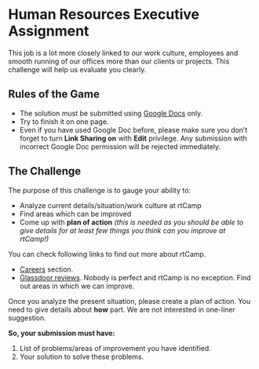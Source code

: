 # Human Resources Executive Assignment

This job is a lot more closely linked to our work culture, employees and smooth running of our offices more than our clients or projects. This challenge will help us evaluate you clearly.

Rules of the Game
-----------------

* The solution must be submitted using [Google Docs](https://www.google.co.in/docs/about/) only. 
* Try to finish it on one page.
* Even if you have used Google Doc before, please make sure you don’t forget to turn **Link Sharing on** with **Edit** privilege. Any submission with incorrect Google Doc permission will be rejected immediately.

The Challenge
-------------

The purpose of this challenge is to gauge your ability to:

* Analyze current details/situation/work culture at rtCamp
* Find areas which can be improved
* Come up with **plan of action** _(this is needed as you should be able to give details for at least few things you think can you improve at rtCamp!)_

You can check following links to find out more about rtCamp.

* [Careers](https://rtcamp.com/careers/) section.
* [Glassdoor reviews](https://www.glassdoor.co.in/Reviews/rtCamp-Reviews-E710060.htm). Nobody is perfect and rtCamp is no exception. Find out areas in which we can improve.

Once you analyze the present situation, please create a plan of action. You need to give details about **how** part. We are not interested in one-liner suggestion.

**So, your submission must have:**

1. List of problems/areas of improvement you have identified.
2. Your solution to solve these problems.
